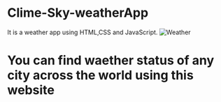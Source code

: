 # Clime-Sky-weatherApp
It is  a weather app using HTML,CSS and JavaScript.
![Weather](https://user-images.githubusercontent.com/108950724/202453353-dd0258f2-6bb7-4646-9f38-6f03e2ceee7e.png)
# You can find waether status of any city across the world using this website

